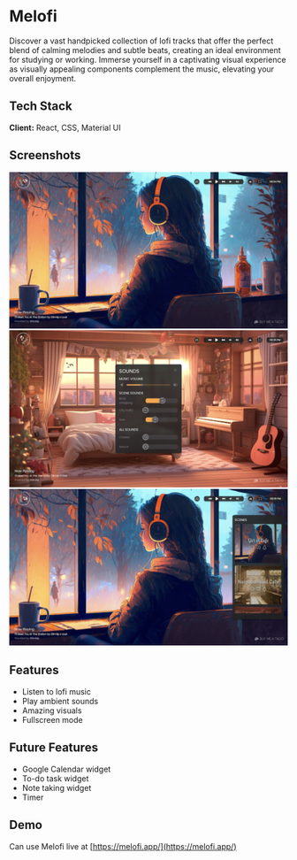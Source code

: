 
# Melofi
Discover a vast handpicked collection of lofi tracks that offer the perfect blend of calming melodies and subtle beats, creating an ideal environment for studying or working. Immerse yourself in a captivating visual experience as visually appealing components complement the music, elevating your overall enjoyment.




## Tech Stack

**Client:** React, CSS, Material UI





## Screenshots

![App Screenshot](src/assets/screenshots/screenshot1.png)
![App Screenshot](src/assets/screenshots/screenshot2.png)
![App Screenshot](src/assets/screenshots/screenshot3.png)




## Features

- Listen to lofi music
- Play ambient sounds
- Amazing visuals
- Fullscreen mode




## Future Features

- Google Calendar widget
- To-do task widget
- Note taking widget
- Timer


## Demo

Can use Melofi live at [https://melofi.app/](https://melofi.app/)
